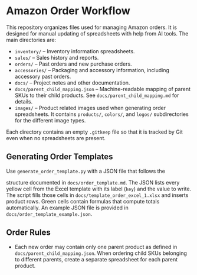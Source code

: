 # Amazon Order Workflow

This repository organizes files used for managing Amazon orders. It is designed for manual updating of spreadsheets with help from AI tools. The main directories are:

- `inventory/` – Inventory information spreadsheets.
- `sales/` – Sales history and reports.
- `orders/` – Past orders and new purchase orders.
- `accessories/` – Packaging and accessory information, including accessory past orders.
- `docs/` – Project notes and other documentation.
- `docs/parent_child_mapping.json` – Machine-readable mapping of parent SKUs to
  their child products. See `docs/parent_child_mapping.md` for details.
- `images/` – Product related images used when generating order spreadsheets. It
  contains `products/`, `colors/`, and `logos/` subdirectories for the different
  image types.

Each directory contains an empty `.gitkeep` file so that it is tracked by Git even when no spreadsheets are present.


## Generating Order Templates

Use `generate_order_template.py` with a JSON file that follows the

structure documented in `docs/order_template.md`. The JSON lists every
yellow cell from the Excel template with its label (`key`) and the value
to write. The script fills those cells in `docs/template_order_excel_1.xlsx`
and inserts product rows. Green cells contain formulas that compute totals
automatically.
An example JSON file is provided in `docs/order_template_example.json`.


## Order Rules

- Each new order may contain only one parent product as defined in
  `docs/parent_child_mapping.json`. When ordering child SKUs belonging to
  different parents, create a separate spreadsheet for each parent product.

